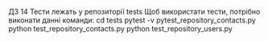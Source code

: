 ДЗ 14
Тести лежать у репозиторії tests
Щоб використати тести, потрібно виконати данні команди:
cd tests
pytest -v pytest_repository_contacts.py
python test_repository_contacts.py
python test_repository_users.py